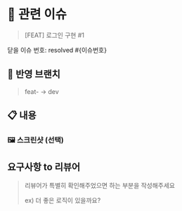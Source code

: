 # 🚩 관련 이슈

> [FEAT] 로그인 구현 #1

닫을 이슈 번호: resolved #{이슈번호}

## 📌 반영 브랜치

> feat- -> dev

## 📋 내용

> 

### 🖼️ 스크린샷 (선택)

> 

## 요구사항 to 리뷰어

> 리뷰어가 특별히 확인해주었으면 하는 부분을 작성해주세요
>
> ex) 더 좋은 로직이 있을까요?
